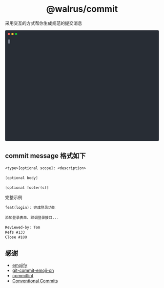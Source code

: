<h1 align="center">@walrus/commit</h1>

采用交互的方式帮你生成规范的提交消息

<p align="center">
  <img width="600" src="./docs/commit.svg">
</p>

## commit message 格式如下

```
<type>[optional scope]: <description>

[optional body]

[optional footer(s)]
```

完整示例

```
feat(login): 完成登录功能

添加登录表单、联调登录接口...

Reviewed-by: Tom
Refs #133
Close #100
```

## 感谢

- [emojify](https://github.com/mrowa44/emojify)
- [git-commit-emoji-cn](https://github.com/liuchengxu/git-commit-emoji-cn)
- [commitlint](https://github.com/conventional-changelog/commitlint)
- [Conventional Commits](https://www.conventionalcommits.org/en/v1.0.0/)
